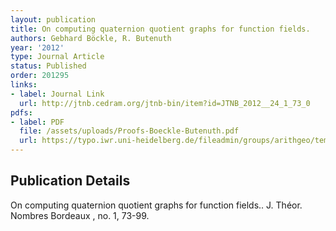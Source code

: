 ```yaml
---
layout: publication
title: On computing quaternion quotient graphs for function fields.
authors: Gebhard Böckle, R. Butenuth
year: '2012'
type: Journal Article
status: Published
order: 201295
links:
- label: Journal Link
  url: http://jtnb.cedram.org/jtnb-bin/item?id=JTNB_2012__24_1_73_0
pdfs:
- label: PDF
  file: /assets/uploads/Proofs-Boeckle-Butenuth.pdf
  url: https://typo.iwr.uni-heidelberg.de/fileadmin/groups/arithgeo/templates/data/Gebhard_Boeckle/Proofs-Boeckle-Butenuth.pdf
---
```


## Publication Details

On computing quaternion quotient graphs for function fields.. J. Théor. Nombres Bordeaux , no. 1, 73-99.


